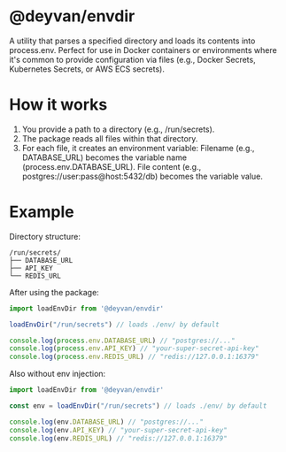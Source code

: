 # @deyvan/envdir
A utility that parses a specified directory and loads its contents into process.env. Perfect for use in Docker containers or environments where it's common to provide configuration via files (e.g., Docker Secrets, Kubernetes Secrets, or AWS ECS secrets).

# How it works
1. You provide a path to a directory (e.g., /run/secrets).
2. The package reads all files within that directory.
3. For each file, it creates an environment variable:
Filename (e.g., DATABASE_URL) becomes the variable name (process.env.DATABASE_URL).
File content (e.g., postgres://user:pass@host:5432/db) becomes the variable value.

# Example
Directory structure:
```
/run/secrets/
├── DATABASE_URL
├── API_KEY
└── REDIS_URL
```

After using the package:
```js
import loadEnvDir from '@deyvan/envdir'

loadEnvDir("/run/secrets") // loads ./env/ by default

console.log(process.env.DATABASE_URL) // "postgres://..."
console.log(process.env.API_KEY) // "your-super-secret-api-key"
console.log(process.env.REDIS_URL) // "redis://127.0.0.1:16379"
```

Also without env injection:
```js
import loadEnvDir from '@deyvan/envdir'

const env = loadEnvDir("/run/secrets") // loads ./env/ by default

console.log(env.DATABASE_URL) // "postgres://..."
console.log(env.API_KEY) // "your-super-secret-api-key"
console.log(env.REDIS_URL) // "redis://127.0.0.1:16379"
```